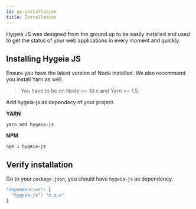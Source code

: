```yaml
---
id: gs-installation
title: Installation
---
```


Hygeia JS was designed from the ground up to be easily installed and used to get the status of your web applications in every moment and quickly. 

## Installing Hygeia JS

Ensure you have the latest version of Node installed. We also recommend you install Yarn as well.

> You have to be on Node >= 10.x and Yarn >= 1.5.

Add hygeia-js as dependecy of your project.

**YARN**
```
yarn add hygeia-js
```

**NPM**
```
npm i hygeia-js
```

## Verify installation

Go to your `package.json`, you should have `hygeia-js` as dependency.

```js
"dependencies": {
  "hygeia-js": "x.x.x"
}
```
